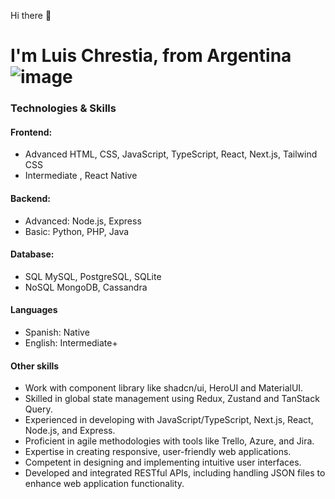 Hi there 👋
# I'm Luis Chrestia, from Argentina ![image](https://github.com/user-attachments/assets/ab9e12fb-db7d-4884-b8dd-f98fd30f308e)


### Technologies & Skills
#### Frontend:
- Advanced
  HTML, CSS, JavaScript, TypeScript, React, Next.js, Tailwind CSS
- Intermediate
  , React Native
#### Backend:
- Advanced:
  Node.js, Express
- Basic:
  Python, PHP, Java
#### Database:
- SQL
  MySQL, PostgreSQL, SQLite
- NoSQL
  MongoDB, Cassandra
#### Languages
- Spanish: Native
- English: Intermediate+
#### Other skills
- Work with component library like shadcn/ui, HeroUI and MaterialUI.
- Skilled in global state management using Redux, Zustand and TanStack Query.
- Experienced in developing with JavaScript/TypeScript, Next.js, React, Node.js, and Express.
- Proficient in agile methodologies with tools like Trello, Azure, and Jira.
- Expertise in creating responsive, user-friendly web applications.
- Competent in designing and implementing intuitive user interfaces.
- Developed and integrated RESTful APIs, including handling JSON files to enhance web application functionality.




<!--
**chLuis/chLuis** is a ✨ _special_ ✨ repository because its `README.md` (this file) appears on your GitHub profile.

Here are some ideas to get you started:

- 🔭 I’m currently working on ...
- 🌱 I’m currently learning ...
- 👯 I’m looking to collaborate on ...
- 🤔 I’m looking for help with ...
- 💬 Ask me about ...
- 📫 How to reach me: ...
- 😄 Pronouns: ...
- ⚡ Fun fact: ...
-->
